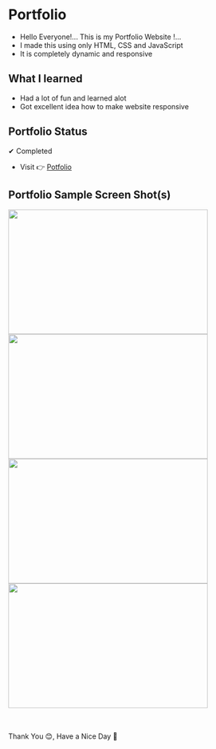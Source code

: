 # Portfolio
- Hello Everyone!... This is my Portfolio Website !...
- I made this using only HTML, CSS and JavaScript
- It is completely dynamic and responsive

## **What I learned**
- Had a lot of fun and learned alot
- Got excellent idea how to make website responsive

## **Portfolio Status**
✔ Completed <br> 
- Visit 👉 [Potfolio](https://shivanand6342.github.io/Portfolio/)

## **Portfolio Sample Screen Shot(s)**

<img align="left" width="400" height="250" src="https://i.ibb.co/LNSWxbN/1.png">
<img width="400" height="250" src="https://i.postimg.cc/sDGr2NjD/2.png">
<img align="left" width="400" height="250" src="https://i.ibb.co/GFRzW31/3.png">
<img width="400" height="250" src="https://i.postimg.cc/7YrkfNf3/4.png">
<br><br><br>


Thank You 😊, Have a Nice Day 🖤
